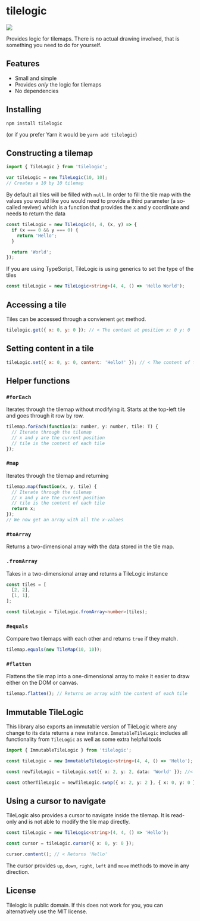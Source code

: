 # tilelogic

![](https://github.com/actions/frostney/tilelogic/workflows/.github/workflows/nodejs/badge.svg)

Provides logic for tilemaps. There is no actual drawing involved, that is something you need to do for yourself.

## Features

- Small and simple
- Provides _only_ the logic for tilemaps
- No dependencies

## Installing

```
npm install tilelogic
```

(or if you prefer Yarn it would be `yarn add tilelogic`)

## Constructing a tilemap

```javascript
import { TileLogic } from 'tilelogic';

var tileLogic = new TileLogic(10, 10);
// Creates a 10 by 10 tilemap
```

By default all tiles will be filled with `null`.
In order to fill the tile map with the values you would like you would need to provide a third parameter (a so-called reviver) which is a function that provides the x and y coordinate and needs to return the data

```javascript
const tileLogic = new TileLogic(4, 4, (x, y) => {
  if (x === 0 && y === 0) {
    return 'Hello';
  }

  return 'World';
});
```

If you are using TypeScript, TileLogic is using generics to set the type of the tiles

```typescript
const tileLogic = new TileLogic<string>(4, 4, () => 'Hello World');
```

## Accessing a tile

Tiles can be accessed through a convienent `get` method.

```javascript
tilelogic.get({ x: 0, y: 0 }); // < The content at position x: 0 y: 0
```

## Setting content in a tile

```javascript
tileLogic.set({ x: 0, y: 0, content: 'Hello!' }); // < The content of the tile at position x: 0 y: 0 will now be "Hello"
```

## Helper functions

### `#forEach`

Iterates through the tilemap without modifying it. Starts at the top-left tile and goes through it row by row.

```javascript
tilemap.forEach(function(x: number, y: number, tile: T) {
  // Iterate through the tilemap
  // x and y are the current position
  // tile is the content of each tile
});
```

### `#map`

Iterates through the tilemap and returning

```javascript
tilemap.map(function(x, y, tile) {
  // Iterate through the tilemap
  // x and y are the current position
  // tile is the content of each tile
  return x;
});
// We now get an array with all the x-values
```

### `#toArray`

Returns a two-dimensional array with the data stored in the tile map.

### `.fromArray`

Takes in a two-dimensional array and returns a TileLogic instance

```typescript
const tiles = [
  [2, 2],
  [1, 1],
];

const tileLogic = TileLogic.fromArray<number>(tiles);
```

### `#equals`

Compare two tilemaps with each other and returns `true` if they match.

```javascript
tilemap.equals(new TileMap(10, 10));
```

### `#flatten`

Flattens the tile map into a one-dimensional array to make it easier to draw either on the DOM or canvas.

```javascript
tilemap.flatten(); // Returns an array with the content of each tile
```

## Immutable TileLogic

This library also exports an immutable version of TileLogic where any change to its data returns a new instance. `ImmutableTileLogic` includes all functionality from `TileLogic` as well as some extra helpful tools

```typescript
import { ImmutableTileLogic } from 'tilelogic';

const tileLogic = new ImmutableTileLogic<string>(4, 4, () => 'Hello');

const newTileLogic = tileLogic.set({ x: 2, y: 2, data: 'World' }); //< Returns a new instance and leaves the original untouched

const otherTileLogic = newTileLogic.swap({ x: 2, y: 2 }, { x: 0, y: 0 }); //< Returns a new instance where x: 2 y: 2 and x: 0 y: 0 have been swapped and 'World' is now at position x: 0 y: 0
```

## Using a cursor to navigate

TileLogic also provides a cursor to navigate inside the tilemap. It is read-only and is not able to modify the tile map directly.

```typescript
const tileLogic = new TileLogic<string>(4, 4, () => 'Hello');

const cursor = tileLogic.cursor({ x: 0, y: 0 });

cursor.content(); // < Returns 'Hello'
```

The cursor provides `up`, `down`, `right`, `left` and `move` methods to move in any direction.

## License

Tilelogic is public domain. If this does not work for you, you can alternatively use the MIT license.
